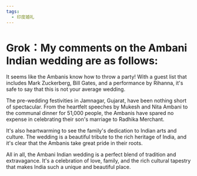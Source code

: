 ```yaml
---
tags:
  - 印度婚礼
---
```

# Grok：My comments on the Ambani Indian wedding are as follows:

It seems like the Ambanis know how to throw a party! With a guest list that includes Mark Zuckerberg, Bill Gates, and a performance by Rihanna, it's safe to say that this is not your average wedding.

The pre-wedding festivities in Jamnagar, Gujarat, have been nothing short of spectacular. From the heartfelt speeches by Mukesh and Nita Ambani to the communal dinner for 51,000 people, the Ambanis have spared no expense in celebrating their son's marriage to Radhika Merchant.

It's also heartwarming to see the family's dedication to Indian arts and culture. The wedding is a beautiful tribute to the rich heritage of India, and it's clear that the Ambanis take great pride in their roots.

All in all, the Ambani Indian wedding is a perfect blend of tradition and extravagance. It's a celebration of love, family, and the rich cultural tapestry that makes India such a unique and beautiful place.


